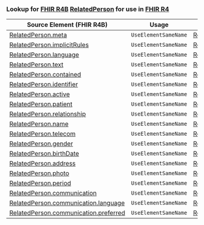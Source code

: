### Lookup for [FHIR R4B](https://hl7.org/fhir/R4B/) [RelatedPerson](https://hl7.org/fhir/R4B/RelatedPerson.html) for use in [FHIR R4](https://hl7.org/fhir/R4/)

| Source Element (FHIR R4B) | Usage | Target |
| -------------- | ----- | ------ |
| [RelatedPerson.meta](https://hl7.org/fhir/R4B/RelatedPerson.html#resource) | `UseElementSameName` | [RelatedPerson.meta](https://hl7.org/fhir/R4/RelatedPerson.html#resource) |
| [RelatedPerson.implicitRules](https://hl7.org/fhir/R4B/RelatedPerson.html#resource) | `UseElementSameName` | [RelatedPerson.implicitRules](https://hl7.org/fhir/R4/RelatedPerson.html#resource) |
| [RelatedPerson.language](https://hl7.org/fhir/R4B/RelatedPerson.html#resource) | `UseElementSameName` | [RelatedPerson.language](https://hl7.org/fhir/R4/RelatedPerson.html#resource) |
| [RelatedPerson.text](https://hl7.org/fhir/R4B/RelatedPerson.html#resource) | `UseElementSameName` | [RelatedPerson.text](https://hl7.org/fhir/R4/RelatedPerson.html#resource) |
| [RelatedPerson.contained](https://hl7.org/fhir/R4B/RelatedPerson.html#resource) | `UseElementSameName` | [RelatedPerson.contained](https://hl7.org/fhir/R4/RelatedPerson.html#resource) |
| [RelatedPerson.identifier](https://hl7.org/fhir/R4B/RelatedPerson.html#resource) | `UseElementSameName` | [RelatedPerson.identifier](https://hl7.org/fhir/R4/RelatedPerson.html#resource) |
| [RelatedPerson.active](https://hl7.org/fhir/R4B/RelatedPerson.html#resource) | `UseElementSameName` | [RelatedPerson.active](https://hl7.org/fhir/R4/RelatedPerson.html#resource) |
| [RelatedPerson.patient](https://hl7.org/fhir/R4B/RelatedPerson.html#resource) | `UseElementSameName` | [RelatedPerson.patient](https://hl7.org/fhir/R4/RelatedPerson.html#resource) |
| [RelatedPerson.relationship](https://hl7.org/fhir/R4B/RelatedPerson.html#resource) | `UseElementSameName` | [RelatedPerson.relationship](https://hl7.org/fhir/R4/RelatedPerson.html#resource) |
| [RelatedPerson.name](https://hl7.org/fhir/R4B/RelatedPerson.html#resource) | `UseElementSameName` | [RelatedPerson.name](https://hl7.org/fhir/R4/RelatedPerson.html#resource) |
| [RelatedPerson.telecom](https://hl7.org/fhir/R4B/RelatedPerson.html#resource) | `UseElementSameName` | [RelatedPerson.telecom](https://hl7.org/fhir/R4/RelatedPerson.html#resource) |
| [RelatedPerson.gender](https://hl7.org/fhir/R4B/RelatedPerson.html#resource) | `UseElementSameName` | [RelatedPerson.gender](https://hl7.org/fhir/R4/RelatedPerson.html#resource) |
| [RelatedPerson.birthDate](https://hl7.org/fhir/R4B/RelatedPerson.html#resource) | `UseElementSameName` | [RelatedPerson.birthDate](https://hl7.org/fhir/R4/RelatedPerson.html#resource) |
| [RelatedPerson.address](https://hl7.org/fhir/R4B/RelatedPerson.html#resource) | `UseElementSameName` | [RelatedPerson.address](https://hl7.org/fhir/R4/RelatedPerson.html#resource) |
| [RelatedPerson.photo](https://hl7.org/fhir/R4B/RelatedPerson.html#resource) | `UseElementSameName` | [RelatedPerson.photo](https://hl7.org/fhir/R4/RelatedPerson.html#resource) |
| [RelatedPerson.period](https://hl7.org/fhir/R4B/RelatedPerson.html#resource) | `UseElementSameName` | [RelatedPerson.period](https://hl7.org/fhir/R4/RelatedPerson.html#resource) |
| [RelatedPerson.communication](https://hl7.org/fhir/R4B/RelatedPerson.html#resource) | `UseElementSameName` | [RelatedPerson.communication](https://hl7.org/fhir/R4/RelatedPerson.html#resource) |
| [RelatedPerson.communication.language](https://hl7.org/fhir/R4B/RelatedPerson.html#resource) | `UseElementSameName` | [RelatedPerson.communication.language](https://hl7.org/fhir/R4/RelatedPerson.html#resource) |
| [RelatedPerson.communication.preferred](https://hl7.org/fhir/R4B/RelatedPerson.html#resource) | `UseElementSameName` | [RelatedPerson.communication.preferred](https://hl7.org/fhir/R4/RelatedPerson.html#resource) |
